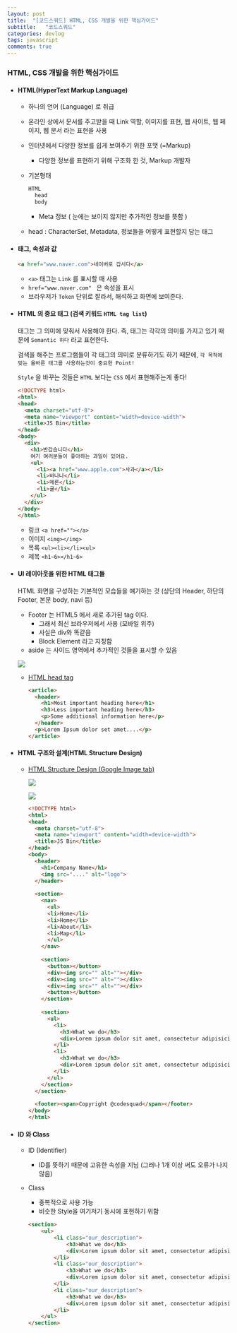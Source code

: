 ```yaml
---
layout: post
title:  "[코드스쿼드] HTML, CSS 개발을 위한 핵심가이드"
subtitle:   "코드스쿼드"
categories: devlog
tags: javascript
comments: true
---
```


### HTML, CSS 개발을 위한 핵심가이드 

- #### HTML(HyperText Markup Language)

  - 하나의 언어 (Language) 로 취급

  - 온라인 상에서 문서를 주고받을 때 Link 역할, 이미지를 표현, 웹 사이트, 웹 페이지, 웹 문서 라는 표현을 사용

  - 인터넷에서 다양한 정보를 쉽게 보여주기 위한 포맷 (=Markup)

    - 다양한 정보를 표현하기 위해 구조화 한 것, Markup 개발자

  - 기본형태

    ```html
    HTML
      head
      body
    ```

    - Meta 정보 ( 눈에는 보이지 않지만 추가적인 정보를 뜻함 )

  - head : CharacterSet, Metadata, 정보들을 어떻게 표현할지 담는 태그

- #### 태그, 속성과 값

  ```html
  <a href="www.naver.com">네이버로 갑시다</a>
  ```

  - `<a>` 태그는 `Link` 를 표시할 때 사용
  - `href="www.naver.com" ` 은 속성을 표시
  - 브라우저가 `Token` 단위로 잘라서, 해석하고 화면에 보여준다.

- #### HTML 의 중요 태그 (검색 키워드 `HTML tag list`)

  태그는 그 의미에 맞춰서 사용해야 한다. 즉, 태그는 각각의 의미를 가지고 있기 때문에 `Semantic 하다` 라고 표현한다. 

  검색을 해주는 프로그램들이 각 태그의 의미로 분류하기도 하기   때문에, `각 목적에 맞는 올바른 태그를 사용하는것이 중요한 Point!`

  `Style` 을 바꾸는 것들은 `HTML` 보다는 `CSS` 에서 표현해주는게 좋다!

  ```html
  <!DOCTYPE html>
  <html>
  <head>
    <meta charset="utf-8">
    <meta name="viewport" content="width=device-width">
    <title>JS Bin</title>
  </head>
  <body>
    <div>
      <h1>반갑습니다</h1>
      여기 여러분들이 좋아하는 과일이 있어요.
      <ul>
        <li><a href="www.apple.com">사과</a></li>
        <li>바나나</li>
        <li>메론</li>
        <li>귤</li>
      </ul>
    </div>
  </body>
  </html>
  ```

  - 링크 `<a href=""></a>`
  - 이미지 `<img></img>`
  - 목록 `<ul><li></li><ul>`
  - 제목 `<h1~6></h1~6>`

- #### UI 레이아웃을 위한 HTML 태그들

  HTML 화면을 구성하는 기본적인 모습들을 얘기하는 것 (상단의 Header, 하단의 Footer, 본문 body, navi 등)

  - Footer 는 HTML5 에서 새로 추가된 tag 이다.
    - 그래서 최신 브라우저에서 사용 (모바일 위주)
    - 사실은 div와 똑같음
    - Block Element 라고 지칭함
  - aside 는 사이드 영역에서 추가적인 것들을 표시할 수 있음

  ![](https://imgur.com/K4lv912.png)

  - [HTML head tag](https://www.w3schools.com/tags/tag_header.asp)

    ```html
    <article>
      <header>
        <h1>Most important heading here</h1>
        <h3>Less important heading here</h3>
        <p>Some additional information here</p>
      </header>
      <p>Lorem Ipsum dolor set amet....</p>
    </article>
    ```

- #### HTML 구조와 설계(HTML Structure Design)

  - [HTML Structure Design (Google Image tab)](https://www.google.co.kr/search?q=html+structure+design&newwindow=1&safe=off&tbm=isch&source=lnms&sa=X&ved=0ahUKEwjjo63utYfcAhWRFIgKHfRDBIEQ_AUICigB&biw=682&bih=768&dpr=2)

    ![](https://i.imgur.com/xsQJ6YJ.png)

    ![](https://imgur.com/KbLoe6x.png)

    ```html
    <!DOCTYPE html>
    <html>
    <head>
      <meta charset="utf-8">
      <meta name="viewport" content="width=device-width">
      <title>JS Bin</title>
    </head>
    <body>
      <header>
        <h1>Company Name</h1>
        <img src="...." alt="logo">
      </header>
       
      <section>
        <nav>
          <ul>
          <li>Home</li>
          <li>Home</li>
          <li>About</li>
          <li>Map</li>
          </ul>
        </nav>
        
        <section>
          <button></button>
          <div><img src="" alt=""></div>
          <div><img src="" alt=""></div>
          <div><img src="" alt=""></div>
          <button></button>
        </section>
        
        <section>
          <ul>
            <li>
              <h3>What we do</h3>
              <div>Lorem ipsum dolor sit amet, consectetur adipisicing elit. Architecto nostrum deserunt, aliquid laboriosam fugiat, eaque vero necessitatibus, magnam officia obcaecati iste. Ipsum fugiat suscipit, magni optio quae architecto laudantium molestias.</div>
            </li>
            <li>
              <h3>What we do</h3>
              <div>Lorem ipsum dolor sit amet, consectetur adipisicing elit. Architecto nostrum deserunt, aliquid laboriosam fugiat, eaque vero necessitatibus, magnam officia obcaecati iste. Ipsum fugiat suscipit, magni optio quae architecto laudantium molestias.</div>
            </li>
          </ul>
        </section>
      </section>
      
      <footer><span>Copyright @codesquad</span></footer>
    </body>
    </html>
    ```

- #### ID 와 Class

  - ID (Identifier)

    - ID를 뜻하기 때문에 고유한 속성을 지님 (그러나 1개 이상 써도 오류가 나지 않음)

  - Class

    - 중복적으로 사용 가능
    - 비슷한 Style을 여기저기 동시에 표현하기 위함

    ```html
    <section>
        <ul>
            <li class="our_description">
                <h3>What we do</h3>
                <div>Lorem ipsum dolor sit amet, consectetur adipisicing elit. Architecto nostrum deserunt, aliquid laboriosam fugiat, eaque vero necessitatibus, magnam officia obcaecati iste. Ipsum fugiat suscipit, magni optio quae architecto laudantium molestias.</div>
            </li>
            <li class="our_description">
                <h3>What we do</h3>
                <div>Lorem ipsum dolor sit amet, consectetur adipisicing elit. Architecto nostrum deserunt, aliquid laboriosam fugiat, eaque vero necessitatibus, magnam officia obcaecati iste. Ipsum fugiat suscipit, magni optio quae architecto laudantium molestias.</div>
            </li>
            <li class="our_description">
                <h3>What we do</h3>
                <div>Lorem ipsum dolor sit amet, consectetur adipisicing elit. Earum ex nisi fugit et culpa rerum molestias voluptates, nobis dolorum quae eius iste eligendi voluptate labore, nam a numquam, cupiditate perspiciatis!</div>
            </li>
        </ul>
    </section>
    ```

    